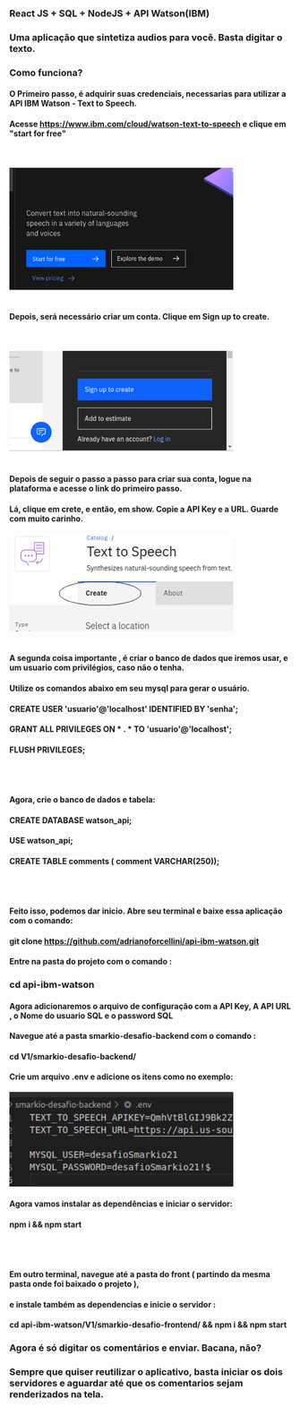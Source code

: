### React JS + SQL + NodeJS + API Watson(IBM)
### Uma aplicação que sintetiza audios para você. Basta digitar o texto.

### Como funciona?

#### O Primeiro passo, é adquirir suas credenciais, necessarias para utilizar a API IBM Watson - Text to Speech.
#### Acesse https://www.ibm.com/cloud/watson-text-to-speech e clique em "start for free"
<br></br>
<img src="ibm start.png" alt="imagem_start_for_free" width="400"/>
<br></br>

#### Depois, será necessário criar um conta. Clique em Sign up to create.
<br></br>
<img src="ibm signup.png" alt="imagem_start_for_free" width="400"/>
<br></br>

#### Depois de seguir o passo a passo para criar sua conta, logue na plataforma e acesse o link do primeiro passo.
#### Lá, clique em crete, e então, em show. Copie a API Key e a URL. Guarde com muito carinho.
<img src="ibm create.png" alt="imagem_start_for_free" width="400"/>
<br></br>

#### A segunda coisa importante , é criar o banco de dados que iremos usar, e um usuario com privilégios, caso não o tenha.
#### Utilize os comandos abaixo em seu mysql para gerar o usuário.
#### CREATE USER 'usuario'@'localhost' IDENTIFIED BY 'senha';
#### GRANT ALL PRIVILEGES ON * . * TO 'usuario'@'localhost';
#### FLUSH PRIVILEGES;
<br></br>

#### Agora, crie o banco de dados e tabela:

#### CREATE DATABASE watson_api;
#### USE watson_api;
#### CREATE TABLE comments ( comment VARCHAR(250));

<br></br>
#### Feito isso, podemos dar inicio. Abre seu terminal e baixe essa aplicação com o comando:
#### git clone https://github.com/adrianoforcellini/api-ibm-watson.git
####  Entre na pasta do projeto com o comando :
###   cd api-ibm-watson 
####  Agora adicionaremos o arquivo de configuração com a API Key, A API URL , o Nome do usuario SQL e o password SQL
####  Navegue até a pasta smarkio-desafio-backend  com o comando :
####  cd V1/smarkio-desafio-backend/
####  Crie um arquivo .env e adicione os itens como no exemplo: 
<img src="ibm env.png" alt="imagem_start_for_free" width="400"/>

#### Agora vamos instalar as dependências e iniciar o servidor:
#### npm i && npm start
<br></br>

####  Em outro terminal, navegue até a pasta do front ( partindo da mesma pasta onde foi baixado o projeto ),
####  e instale também as dependencias e inicie o servidor :
####  cd api-ibm-watson/V1/smarkio-desafio-frontend/ && npm i && npm start

### Agora é só digitar os comentários e enviar. Bacana, não?
### Sempre que quiser reutilizar o aplicativo, basta iniciar os dois servidores e aguardar até que os comentarios sejam renderizados na tela.

